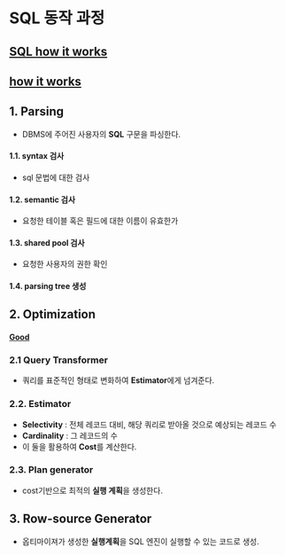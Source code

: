 
# SQL 동작 과정  
## [SQL how it works](https://hayleyfish.tistory.com/65)  
## [how it works](https://o2sunn.tistory.com/4)  

## 1. Parsing  

* DBMS에 주어진 사용자의 **SQL** 구문을 파싱한다.  

#### 1.1. syntax 검사  
* sql 문법에 대한 검사  
#### 1.2. semantic 검사  
* 요청한 테이블 혹은 필드에 대한 이름이 유효한가  
#### 1.3. shared pool 검사  
* 요청한 사용자의 권한 확인  

#### 1.4. parsing tree 생성  


## 2. Optimization  
#### [Good](http://bysql.net/w201102TA/17855)  

### 2.1 Query Transformer  
* 쿼리를 표준적인 형태로 변화하여 **Estimator**에게 넘겨준다.  

### 2.2. Estimator  
* **Selectivity** : 전체 레코드 대비, 해당 쿼리로 받아올 것으로 예상되는 레코드 수    
* **Cardinality** : 그 레코드의 수  
* 이 둘을 활용하여 **Cost**를 계산한다.  

### 2.3. Plan generator  
* cost기반으로 최적의 **실행 계획**을 생성한다.  

## 3. Row-source Generator  
* 옵티마이져가 생성한 **실행계획**을 SQL 엔진이 실행할 수 있는 코드로 생성.  


